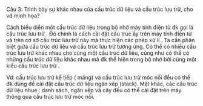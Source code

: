 Câu 3: Trình bày sự khác nhau của cấu trúc dữ liệu và cấu trúc lưu trữ, cho vd minh họa?

Cách biểu diễn một cấu trúc dữ liệu trong bộ nhớ máy tính điện tử đk gọi là cấu trúc lưu trữ . Đó chính là cách cài đặt cấu trúc ấy trên máy tính điện tử và trên cơ sở cấu trúc lưu trữ này mà thực hiện các phép xử lí . Ta cần phân biệt  giữa cấu trúc dữ liệu và cấu trúc lưu trữ tương ứng. Có thể có nhiều cấu trúc lưu trữ khác nhau cho cùng một cấu trúc dữ liệu, cũng như có thể có những cấu trúc dữ liệu khác nhau mà đk thể hiện trong bộ nhớ bởi cùng một kiểu cấu trúc lưu trữ .

Vd: cấu trúc lưu trữ kế tiếp ( mảng) và cấu trúc lưu trữ móc nối đều có thể đk dùng để cài đặt cấu trúc dữ liệu ngăn xếp (stack). Mặt khác, các cấu trúc dữ liệu nhue : danh sách, ngân xếp và cây đều có thể cài đặt trên máy thông qua cấu trúc lưu trữ móc nối.
